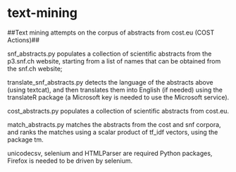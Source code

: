 text-mining
===========

##Text mining attempts on the corpus of abstracts from cost.eu (COST Actions)##

snf_abstracts.py populates a collection of scientific abstracts from the p3.snf.ch website, starting from a list of names that can be obtained from the snf.ch website;

translate_snf_abstracts.py detects the language of the abstracts above (using textcat), and then translates them into English (if needed) using the translateR package (a Microsoft key is needed to use the Microsoft service).

cost_abstracts.py populates a collection of scientific abstracts from cost.eu.

match_abstracts.py matches the abstracts from the cost and snf corpora, and ranks the matches using a scalar product of tf_idf vectors, using the package tm.

unicodecsv, selenium and HTMLParser are required Python packages, Firefox is needed to be driven by selenium.
